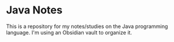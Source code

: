 # Java Notes

This is a repository for my notes/studies on the Java programming language. 
I'm using an Obsidian vault to organize it. 
